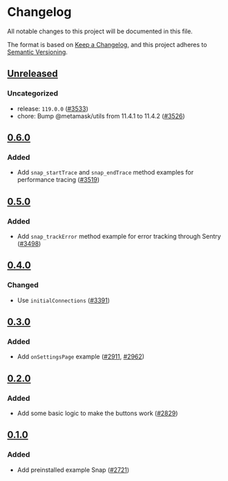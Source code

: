 # Changelog

All notable changes to this project will be documented in this file.

The format is based on [Keep a Changelog](https://keepachangelog.com/en/1.0.0/),
and this project adheres to [Semantic Versioning](https://semver.org/spec/v2.0.0.html).

## [Unreleased]

### Uncategorized

- release: `119.0.0` ([#3533](https://github.com/MetaMask/snaps/pull/3533))
- chore: Bump @metamask/utils from 11.4.1 to 11.4.2 ([#3526](https://github.com/MetaMask/snaps/pull/3526))

## [0.6.0]

### Added

- Add `snap_startTrace` and `snap_endTrace` method examples for performance tracing ([#3519](https://github.com/MetaMask/snaps/pull/3519))

## [0.5.0]

### Added

- Add `snap_trackError` method example for error tracking through Sentry ([#3498](https://github.com/MetaMask/snaps/pull/3498))

## [0.4.0]

### Changed

- Use `initialConnections` ([#3391](https://github.com/MetaMask/snaps/pull/3391))

## [0.3.0]

### Added

- Add `onSettingsPage` example ([#2911](https://github.com/MetaMask/snaps/pull/2911), [#2962](https://github.com/MetaMask/snaps/pull/2962))

## [0.2.0]

### Added

- Add some basic logic to make the buttons work ([#2829](https://github.com/MetaMask/snaps/pull/2829))

## [0.1.0]

### Added

- Add preinstalled example Snap ([#2721](https://github.com/MetaMask/snaps/pull/2721))

[Unreleased]: https://github.com/MetaMask/snaps/compare/@metamask/preinstalled-example-snap@0.6.0...HEAD
[0.6.0]: https://github.com/MetaMask/snaps/compare/@metamask/preinstalled-example-snap@0.5.0...@metamask/preinstalled-example-snap@0.6.0
[0.5.0]: https://github.com/MetaMask/snaps/compare/@metamask/preinstalled-example-snap@0.4.0...@metamask/preinstalled-example-snap@0.5.0
[0.4.0]: https://github.com/MetaMask/snaps/compare/@metamask/preinstalled-example-snap@0.3.0...@metamask/preinstalled-example-snap@0.4.0
[0.3.0]: https://github.com/MetaMask/snaps/compare/@metamask/preinstalled-example-snap@0.2.0...@metamask/preinstalled-example-snap@0.3.0
[0.2.0]: https://github.com/MetaMask/snaps/compare/@metamask/preinstalled-example-snap@0.1.0...@metamask/preinstalled-example-snap@0.2.0
[0.1.0]: https://github.com/MetaMask/snaps/releases/tag/@metamask/preinstalled-example-snap@0.1.0
